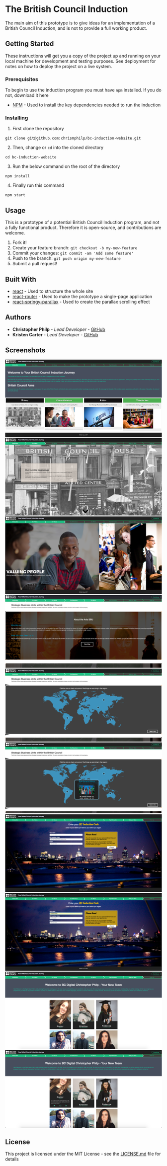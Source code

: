 # The British Council Induction

The main aim of this prototype is to give ideas for an implementation of a British Council Induction, and is not to provide a full working product. 

## Getting Started

These instructions will get you a copy of the project up and running on your local machine for development and testing purposes. See deployment for notes on how to deploy the project on a live system.

### Prerequisites

To begin to use the induction program you must have `npm` installed. If you do not, download it here

* [NPM](https://www.npmjs.com/get-npm) - Used to install the key dependencies needed to run the induction

### Installing

1) First clone the repository
```
git clone git@github.com:chrismphilp/bc-induction-website.git
```
2) Then, change or `cd` into the cloned directory

```
cd bc-induction-website
```

3) Run the below command on the root of the directory 
```
npm install
```
4) Finally run this command
```
npm start
```

## Usage

This is a prototype of a potential British Council Induction program, and not a fully functional product. Therefore it is open-source, and contributions are welcome. 

1. Fork it!
2. Create your feature branch: `git checkout -b my-new-feature`
3. Commit your changes: `git commit -am 'Add some feature'`
4. Push to the branch: `git push origin my-new-feature`
5. Submit a pull request!

## Built With

* [react](https://facebook.github.io/react/) - Used to structure the whole site
* [react-router](https://reacttraining.com/react-router/) - Used to make the prototype a single-page application
* [react-springy-parallax](http://react-springy-parallax.surge.sh/) - Used to create the parallax scrolling effect

## Authors

* **Christopher Philp** - *Lead Developer* - [GitHub](https://github.com/chrismphilp)
* **Kristen Carter** - *Lead Developer* - [GitHub](https://github.com/kmc26)

## Screenshots 

![Homepage](https://github.com/chrismphilp/bc-induction-website/blob/master/src/Images/PrototypeScreenshots/ss1.png)
![History](https://github.com/chrismphilp/bc-induction-website/blob/master/src/Images/PrototypeScreenshots/ss2.png)
![Values](https://github.com/chrismphilp/bc-induction-website/blob/master/src/Images/PrototypeScreenshots/ss3.png)
![SBU](https://github.com/chrismphilp/bc-induction-website/blob/master/src/Images/PrototypeScreenshots/ss4.png)
![SBU](https://github.com/chrismphilp/bc-induction-website/blob/master/src/Images/PrototypeScreenshots/ss5.png)
![SBU](https://github.com/chrismphilp/bc-induction-website/blob/master/src/Images/PrototypeScreenshots/ss6.png)
![Induction Code](https://github.com/chrismphilp/bc-induction-website/blob/master/src/Images/PrototypeScreenshots/ss7.png)
![Induction Code](https://github.com/chrismphilp/bc-induction-website/blob/master/src/Images/PrototypeScreenshots/ss8.png)
![Meet the Team](https://github.com/chrismphilp/bc-induction-website/blob/master/src/Images/PrototypeScreenshots/ss9.png)
![Meet the Team](https://github.com/chrismphilp/bc-induction-website/blob/master/src/Images/PrototypeScreenshots/ss10.png)


## License

This project is licensed under the MIT License - see the [LICENSE.md](LICENSE.md) file for details
